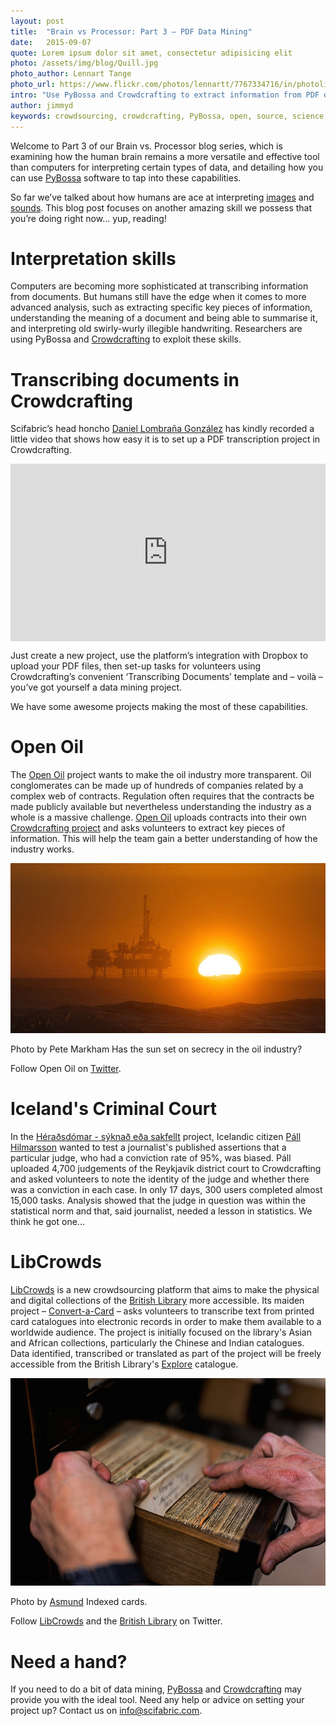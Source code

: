 ```yaml
---
layout: post
title:  "Brain vs Processor: Part 3 – PDF Data Mining"
date:   2015-09-07 
quote: Lorem ipsum dolor sit amet, consectetur adipisicing elit
photo: /assets/img/blog/Quill.jpg
photo_author: Lennart Tange
photo_url: https://www.flickr.com/photos/lennartt/7767334716/in/photolist-cQnC15-nFXbc-hbUp9u-2pZ7fV-817Gkm-f5Ebvo-7vuMwr-oiudxM-6fHYs4-bbkYzz-qqBSXL-vWrZ5f-oE9DyL-93EhKE-5Aqfvq-qHZBcg-9NbGou-jGaJ3k-5FdXox-q4ZB3R-2YGADn-f5WiW4-6YJjjy-4okHTv-8vC3Ef-6P2h7m-7SyD2r-bNLgPc-gFc8B2-7S5Acj-nhku2N-3r5Lz-619scQ-oiidpw-c7S5NS-4opDnA-86CQHB-jBLsX1-awriLT-kfUQa1-47GeJT-CbBZY-6QSy1v-87BChS-fj9zct-4mYwgs-2CWoeV-6vcfbQ-5koddX-zQLni
intro: "Use PyBossa and Crowdcrafting to extract information from PDF documents"
author: jimmyd
keywords: crowdsourcing, crowdcrafting, PyBossa, open, source, science, citizen, opensource, transcribe, cognitive, image, pattern, recognition, sound, data, mine, PDF
---
```


Welcome to Part 3 of our Brain vs. Processor blog series, which is examining how the human brain remains a more versatile and effective tool than computers for interpreting certain types of data, and detailing how you can use [PyBossa](http://pybossa.com/) software to tap into these capabilities.

So far we’ve talked about how humans are ace at interpreting [images](http://pybossa.com/blog/2015/04/02/Image_Pattern_Recognition/) and [sounds](http://pybossa.com/blog/2015/05/10/Sound_Pattern_Recognition/). This blog post focuses on another amazing skill we possess that you’re doing right now… yup, reading!

# Interpretation skills

Computers are becoming more sophisticated at transcribing information from documents. But humans still have the edge when it comes to more advanced analysis, such as extracting specific key pieces of information, understanding the meaning of a document and being able to summarise it, and interpreting old swirly-wurly illegible handwriting. Researchers are using PyBossa and [Crowdcrafting](http://crowdcrafting.org/) to exploit these skills.

# Transcribing documents in Crowdcrafting

Scifabric’s head honcho [Daniel Lombraña González](http://daniellombrana.es/) has kindly recorded a little video that shows how easy it is to set up a PDF transcription project in Crowdcrafting. 

<style>.embed-container { position: relative; padding-bottom: 56.25%; height: 0; overflow: hidden; max-width: 100%; } .embed-container iframe, .embed-container object, .embed-container embed { position: absolute; top: 0; left: 0; width: 100%; height: 100%; }</style><div class='embed-container'><iframe src='https://www.youtube.com/embed/GoL0SVC48eg' frameborder='0' allowfullscreen></iframe></div>

Just create a new project, use the platform’s integration with Dropbox to upload your PDF files, then set-up tasks for volunteers using Crowdcrafting’s convenient ‘Transcribing Documents’ template and – voilà  – you’ve got yourself a data mining project.

We have some awesome projects making the most of these capabilities.

# Open Oil
 
The [Open Oil](http://openoil.net/) project wants to make the oil industry more transparent. Oil conglomerates can be made up of hundreds of companies related by a complex web of contracts. Regulation often requires that the contracts be made publicly available but nevertheless understanding the industry as a whole is a massive challenge. [Open Oil](http://openoil.net/) uploads contracts into their own [Crowdcrafting project](https://crowdcrafting.org/project/openoil/) and asks volunteers to extract key pieces of information. This will help the team gain a better understanding of how the industry works.

![alttext](/assets/img/blog/OilSunset.jpg "Pete Markham")
<p class="post-caption">Photo by <a https://www.flickr.com/photos/pmarkham/15239838875/in/photolist-pdGa9F-fAvxEi-71K9Q8-wHSCbR-5zmEbT-weBXfX-cj2RnA-aQaLwt-aF3BRB-9VhRZP-9V6tx4-pqarNg-ggofYY-qDTCi-qDTyp-67eXv4-wiwiW-6FkGU5-6tvHay-bXhiYh-8Eiz5y-pFTsmT-b1kzEx-ggofKb-9kfA6B-71Pb5L-9Z7pN3-71Karr-9UuMh3-6ZQvDd-6tK5TM-72zFcj-wHSxMR-pFTs98-6trCak-7deMVi-5TEhqr-7Dv9R5-oWcmq7-aAJWSh-aAJWGb-aAGd7g-7ZxVc-roBiy-tQ7d8r-4YkeaK-6EG8oP-wY3zGA-wY3A5u-wHSARX>Pete Markham</a> Has the sun set on secrecy in the oil industry?</p>

Follow Open Oil on [Twitter](https://twitter.com/Open_Oil).

# Iceland's Criminal Court

In the [Héraðsdómar - sýknað eða sakfellt](http://crowdcrafting.org/project/heradsdomar/) project, Icelandic citizen [Páll Hilmarsson](http://gogn.in/) wanted to test a journalist's published assertions that a particular judge, who had a conviction rate of 95%, was biased. Páll uploaded 4,700 judgements of the Reykjavik district court to Crowdcrafting and asked volunteers to note the identity of the judge and whether there was a conviction in each case. In only 17 days, 300 users completed almost 15,000 tasks. Analysis showed that the judge in question was within the statistical norm and that, said journalist, needed a lesson in statistics. We think he got one...

# LibCrowds

[LibCrowds](http://www.libcrowds.com/) is a new crowdsourcing platform that aims to make the physical and digital collections of the [British Library](http://www.bl.uk/) more accessible. Its maiden project – [Convert-a-Card](http://www.libcrowds.com/project/category/convert-a-card/) – asks volunteers to transcribe text from printed card catalogues into electronic records in order to make them available to a worldwide audience. The project is initially focused on the library's Asian and African collections, particularly the Chinese and Indian catalogues. Data identified, transcribed or translated as part of the project will be freely accessible from the British Library's [Explore](http://explore.bl.uk/primo_library/libweb/action/search.do?dscnt=1&dstmp=1437390432340&vid=BLVU1&fromLogin=true) catalogue.

![alttext](/assets/img/blog/IndexCards.jpg "Courtesy of Asmund")
<p class="post-caption">Photo by <a href="https://www.flickr.com/photos/aasmund/5993042392/in/photolist-7XcTiQ-aEDMSr-AZmBP-a8zUH7-hT9z3h-mVG2p-eKApQ-7c4zmn-2SsHds-e3v2p-62GZsv-dTWkg-69xbpZ-9tRn2x-6Y64Dj-7GjptE-8PQRst-6rp3Eb-2mP3PU-5VkjyT-hvCx9">Asmund</a> Indexed cards.</p>

Follow [LibCrowds](https://twitter.com/LibCrowds) and the [British Library](https://twitter.com/britishlibrary) on Twitter.

# Need a hand?

If you need to do a bit of data mining, [PyBossa](http://pybossa.com/) and [Crowdcrafting](http://crowdcrafting.org/) may provide you with the ideal tool. Need any help or advice on setting your project up? Contact us on info@scifabric.com.

